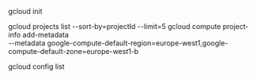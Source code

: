 gcloud init

gcloud projects list --sort-by=projectId --limit=5
gcloud compute project-info add-metadata \
    --metadata google-compute-default-region=europe-west1,google-compute-default-zone=europe-west1-b

gcloud config list
